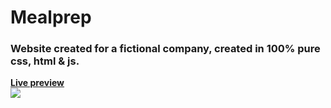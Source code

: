 <h1> Mealprep </h1> 

<h3>Website created for a fictional company, created in 100% pure css, html & js.</h3>
<strong><a href="https://mealprep-ai.netlify.app/"> Live preview </a></strong>
<br>
<img src="https://i.ibb.co/vXLm952/screencapture-mealprep-ai-netlify-app-2022-01-02-17-06-20.jpg">

